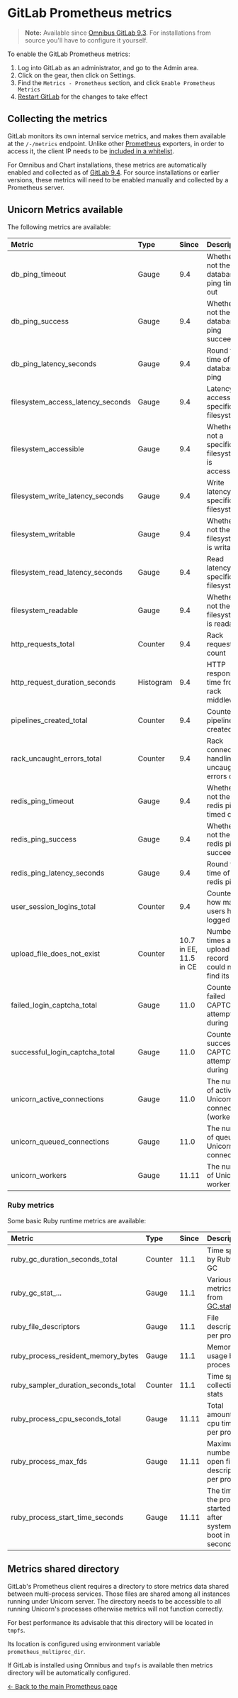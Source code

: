 # GitLab Prometheus metrics

>**Note:**
Available since [Omnibus GitLab 9.3][29118]. For
installations from source you'll have to configure it yourself.

To enable the GitLab Prometheus metrics:

1. Log into GitLab as an administrator, and go to the Admin area.
1. Click on the gear, then click on Settings.
1. Find the `Metrics - Prometheus` section, and click `Enable Prometheus Metrics`
1. [Restart GitLab][restart] for the changes to take effect

## Collecting the metrics

GitLab monitors its own internal service metrics, and makes them available at the
`/-/metrics` endpoint. Unlike other [Prometheus] exporters, in order to access
it, the client IP needs to be [included in a whitelist][whitelist].

For Omnibus and Chart installations, these metrics are automatically enabled and collected as of [GitLab 9.4](https://gitlab.com/gitlab-org/omnibus-gitlab/merge_requests/1702). For source installations or earlier versions, these metrics will need to be enabled manually and collected by a Prometheus server.

## Unicorn Metrics available

The following metrics are available:

| Metric                            | Type      | Since | Description |
|:--------------------------------- |:--------- |:----- |:----------- |
| db_ping_timeout                   | Gauge     | 9.4   | Whether or not the last database ping timed out |
| db_ping_success                   | Gauge     | 9.4   | Whether or not the last database ping succeeded |
| db_ping_latency_seconds           | Gauge     | 9.4   | Round trip time of the database ping |
| filesystem_access_latency_seconds | Gauge     | 9.4   | Latency in accessing a specific filesystem |
| filesystem_accessible             | Gauge     | 9.4   | Whether or not a specific filesystem is accessible |
| filesystem_write_latency_seconds  | Gauge     | 9.4   | Write latency of a specific filesystem |
| filesystem_writable               | Gauge     | 9.4   | Whether or not the filesystem is writable |
| filesystem_read_latency_seconds   | Gauge     | 9.4   | Read latency of a specific filesystem |
| filesystem_readable               | Gauge     | 9.4   | Whether or not the filesystem is readable |
| http_requests_total               | Counter   | 9.4   | Rack request count |
| http_request_duration_seconds     | Histogram | 9.4   | HTTP response time from rack middleware |
| pipelines_created_total           | Counter   | 9.4   | Counter of pipelines created |
| rack_uncaught_errors_total        | Counter   | 9.4   | Rack connections handling uncaught errors count |
| redis_ping_timeout                | Gauge     | 9.4   | Whether or not the last redis ping timed out |
| redis_ping_success                | Gauge     | 9.4   | Whether or not the last redis ping succeeded |
| redis_ping_latency_seconds        | Gauge     | 9.4   | Round trip time of the redis ping |
| user_session_logins_total         | Counter   | 9.4   | Counter of how many users have logged in |
| upload_file_does_not_exist        | Counter   | 10.7 in EE, 11.5 in CE  | Number of times an upload record could not find its file |
| failed_login_captcha_total        | Gauge | 11.0  | Counter of failed CAPTCHA attempts during login |
| successful_login_captcha_total    | Gauge | 11.0  | Counter of successful CAPTCHA attempts during login |
| unicorn_active_connections        | Gauge | 11.0  | The number of active Unicorn connections (workers) |
| unicorn_queued_connections        | Gauge | 11.0  | The number of queued Unicorn connections |
| unicorn_workers                   | Gauge | 11.11 | The number of Unicorn workers |

### Ruby metrics

Some basic Ruby runtime metrics are available:

| Metric                                 | Type      | Since | Description |
|:-------------------------------------- |:--------- |:----- |:----------- |
| ruby_gc_duration_seconds_total         | Counter   | 11.1  | Time spent by Ruby in GC |
| ruby_gc_stat_...                       | Gauge     | 11.1  | Various metrics from [GC.stat] |
| ruby_file_descriptors                  | Gauge     | 11.1  | File descriptors per process |
| ruby_process_resident_memory_bytes     | Gauge     | 11.1  | Memory usage by process |
| ruby_sampler_duration_seconds_total    | Counter   | 11.1  | Time spent collecting stats |
| ruby_process_cpu_seconds_total         | Gauge     | 11.11 | Total amount of cpu time per process |
| ruby_process_max_fds                   | Gauge     | 11.11 | Maximum number of open file descriptors per process |
| ruby_process_start_time_seconds        | Gauge     | 11.11 | The time the process started after system boot in seconds |

[GC.stat]: https://ruby-doc.org/core-2.3.0/GC.html#method-c-stat

## Metrics shared directory

GitLab's Prometheus client requires a directory to store metrics data shared between multi-process services.
Those files are shared among all instances running under Unicorn server.
The directory needs to be accessible to all running Unicorn's processes otherwise
metrics will not function correctly.

For best performance its advisable that this directory will be located in `tmpfs`.

Its location is configured using environment variable `prometheus_multiproc_dir`.

If GitLab is installed using Omnibus and `tmpfs` is available then metrics
directory will be automatically configured.

[← Back to the main Prometheus page](index.md)

[29118]: https://gitlab.com/gitlab-org/gitlab-ce/issues/29118
[Prometheus]: https://prometheus.io
[restart]: ../../restart_gitlab.md#omnibus-gitlab-restart
[whitelist]: ../ip_whitelist.md
[reconfigure]: ../../restart_gitlab.md#omnibus-gitlab-reconfigure
